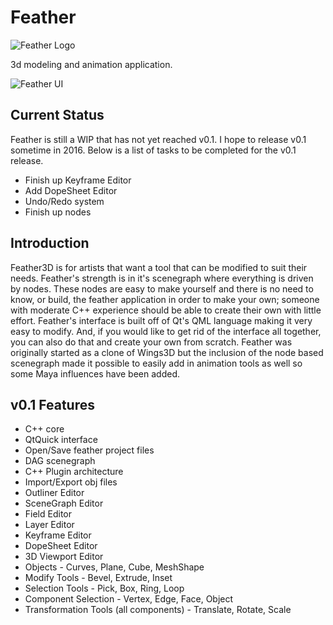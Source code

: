Feather
=======

![Feather Logo](https://raw.githubusercontent.com/richardlayman/feather/master/assets/images/logo.png)

3d modeling and animation application.

![Feather UI](https://raw.githubusercontent.com/richardlayman/feather/master/assets/images/ui_v0_1.png)

Current Status
---------------
Feather is still a WIP that has not yet reached v0.1. I hope to release v0.1 sometime in 2016. Below is a list of tasks to be completed for the v0.1 release.
* Finish up Keyframe Editor
* Add DopeSheet Editor
* Undo/Redo system
* Finish up nodes

Introduction
---------------
Feather3D is for artists that want a tool that can be modified to suit their needs. Feather's strength is in it's scenegraph where everything is driven by nodes. These nodes are easy to make yourself and there is no need to know, or build, the feather application in order to make your own; someone with moderate C++ experience should be able to create their own with little effort. Feather's interface is built off of Qt's QML language making it very easy to modify. And, if you would like to get rid of the interface all together, you can also do that and create your own from scratch. Feather was originally started as a clone of Wings3D but the inclusion of the node based scenegraph made it possible to easily add in animation tools as well so some Maya influences have been added.

v0.1 Features
---------------
* C++ core
* QtQuick interface
* Open/Save feather project files
* DAG scenegraph
* C++ Plugin architecture
* Import/Export obj files
* Outliner Editor
* SceneGraph Editor
* Field Editor
* Layer Editor
* Keyframe Editor
* DopeSheet Editor
* 3D Viewport Editor
* Objects - Curves, Plane, Cube, MeshShape
* Modify Tools - Bevel, Extrude, Inset
* Selection Tools - Pick, Box, Ring, Loop
* Component Selection - Vertex, Edge, Face, Object
* Transformation Tools (all components) - Translate, Rotate, Scale

